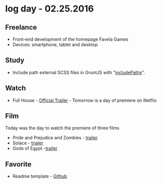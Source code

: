 # log day - 02.25.2016

## Freelance

 - Front-end development of the homepage Favela Games
  - Devices: smartphone, tablet and desktop
  
## Study  

 - Include path external SCSS files in GruntJS with "[includePaths](https://github.com/sass/node-sass#includepaths)". 
  
## Watch

- Full House - [Official Trailer](https://www.youtube.com/watch?v=CXuGLswn2l0) - Tomorrow is a day of premiere on Netflix
  
## Film

Today was the day to watch the premiere of three films

 - Pride and Prejudice and Zombies - [trailer](https://www.youtube.com/watch?v=foGraEVNI0s)
 - Solace - [trialer](https://www.youtube.com/watch?v=Lq86v60c_Jo)
 - Gods of Egypt -[trailer](https://www.youtube.com/watch?v=IJBnK2wNQSo)
 
## Favorite

  - Readme template - [Github](https://github.com/dbader/readme-template)
